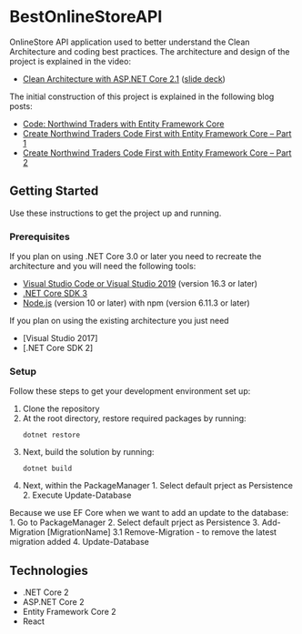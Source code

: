 # BestOnlineStoreAPI

OnlineStore API application used to better understand the Clean Architecture and coding best practices. The architecture and design of the project is explained in the video:

* [Clean Architecture with ASP.NET Core 2.1](https://youtu.be/_lwCVE_XgqI) ([slide deck](/Docs/Slides.pdf))

The initial construction of this project is explained in the following blog posts:

* [Code: Northwind Traders with Entity Framework Core](https://jasontaylor.dev/northwind-traders-with-entity-framework-core/)
* [Create Northwind Traders Code First with Entity Framework Core – Part 1](https://jasontaylor.dev/create-northwind-traders-code-first-with-entity-framework-core-part-1/)
* [Create Northwind Traders Code First with Entity Framework Core – Part 2](https://jasontaylor.dev/create-northwind-traders-code-first-with-entity-framework-core-part-2/)

## Getting Started
Use these instructions to get the project up and running.

### Prerequisites
If you plan on using .NET Core 3.0 or later you need to recreate the architecture and you will need the following tools:

* [Visual Studio Code or Visual Studio 2019](https://visualstudio.microsoft.com/vs/) (version 16.3 or later)
* [.NET Core SDK 3](https://dotnet.microsoft.com/download/dotnet-core/3.0)
 * [Node.js](https://nodejs.org/en/) (version 10 or later) with npm (version 6.11.3 or later)

If you plan on using the existing architecture you just need 
* [Visual Studio 2017]
* [.NET Core SDK 2]

### Setup
Follow these steps to get your development environment set up:

  1. Clone the repository
  2. At the root directory, restore required packages by running:
      ```
     dotnet restore
     ```
  3. Next, build the solution by running:
     ```
     dotnet build
     ```
  4. Next, within the PackageManager
	1. Select default prject as Persistence
	2. Execute Update-Database

Because we use EF Core when we want to add an update to the database:
	1. Go to PackageManager
	2. Select default prject as Persistence
	3. Add-Migration [MigrationName]
		3.1 Remove-Migration - to remove the latest migration added
	4. Update-Database

## Technologies
* .NET Core 2
* ASP.NET Core 2
* Entity Framework Core 2
* React
